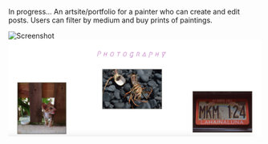 In progress...
An artsite/portfolio for a painter who can create and edit posts. Users can filter by medium and buy prints of paintings.

![Screenshot](mainPage.png)
![Screenshot](filterPage.png)